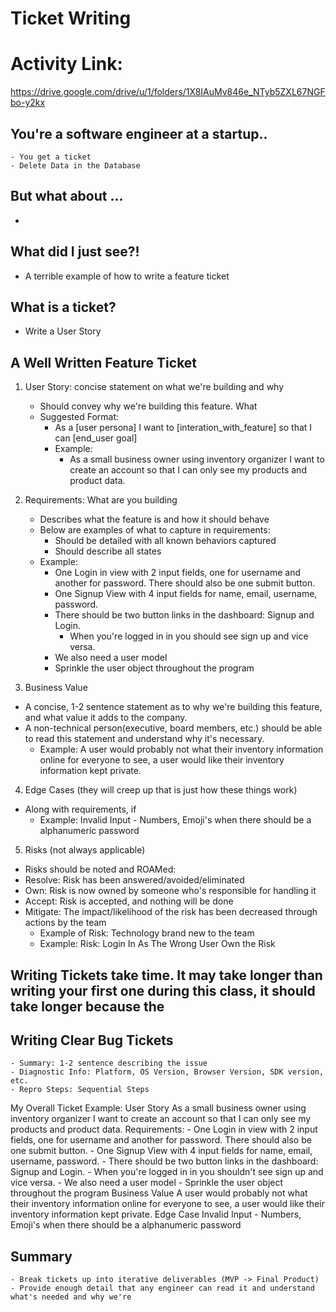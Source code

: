 # Ticket Writing
# Activity Link:
https://drive.google.com/drive/u/1/folders/1X8IAuMv846e_NTyb5ZXL67NGFbo-y2kx

## You're a software engineer at a startup..
    - You get a ticket
    - Delete Data in the Database

## But what about ...
-

## What did I just see?!
- A terrible example of how to write a feature ticket

## What is a ticket?
- Write a User Story

## A Well Written Feature Ticket
1. User Story: concise statement on what we're building and why
    - Should convey why we're building this feature. What
    - Suggested Format:
        - As a [user persona] I want to [interation_with_feature] so that I can [end_user goal]
        - Example:
            - As a small business owner using inventory organizer I want to create an account so that I can only see my products and product data.
2. Requirements: What are you building
    - Describes what the feature is and how it should behave
    - Below are examples of what to capture in requirements:
        - Should be detailed with all known behaviors captured
        - Should describe all states
    - Example:
        - One Login in view with 2 input fields, one for username and another for password. There should also be one submit button.
        - One Signup View with 4 input fields for name, email, username, password.
        - There should be two button links in the dashboard: Signup and Login.
            - When you're logged in in you should see sign up and vice versa.
        - We also need a user model
        - Sprinkle the user object throughout the program

3. Business Value
- A concise, 1-2 sentence statement as to why we're building this feature, and what value it adds to the company.
- A non-technical person(executive, board members, etc.) should be able to read this statement and understand why it's necessary.
    - Example: A user would probably not what their inventory information online for everyone to see, a user would like their inventory information kept private.

4. Edge Cases (they will creep up that is just how these things work)
- Along with requirements, if
    - Example: Invalid Input - Numbers, Emoji's when there should be a alphanumeric password

5. Risks (not always applicable)
- Risks should be noted and ROAMed:
- Resolve: Risk has been answered/avoided/eliminated
- Own: Risk is now owned by someone who's responsible for handling it
- Accept: Risk is accepted, and nothing will be done
- Mitigate: The impact/likelihood of the risk has been decreased through actions by the team
    - Example of Risk: Technology brand new to the team
    - Example: Risk: Login In As The Wrong User Own the Risk

## Writing Tickets take time. It may take longer than writing your first one during this class, it should take longer because the

## Writing Clear Bug Tickets
    - Summary: 1-2 sentence describing the issue
    - Diagnostic Info: Platform, OS Version, Browser Version, SDK version, etc.
    - Repro Steps: Sequential Steps


My Overall Ticket Example:
User Story
    As a small business owner using inventory organizer I want to create an account so that I can only see my products and product data.
Requirements:
    - One Login in view with 2 input fields, one for username and another for password. There should also be one submit button.
    - One Signup View with 4 input fields for name, email, username, password.
    - There should be two button links in the dashboard: Signup and Login.
        - When you're logged in in you shouldn't see sign up and vice versa.
    - We also need a user model
    - Sprinkle the user object throughout the program
Business Value
    A user would probably not what their inventory information online for everyone to see, a user would like their inventory information kept private.
Edge Case
    Invalid Input - Numbers, Emoji's when there should be a alphanumeric password

## Summary
    - Break tickets up into iterative deliverables (MVP -> Final Product)
    - Provide enough detail that any engineer can read it and understand what's needed and why we're
